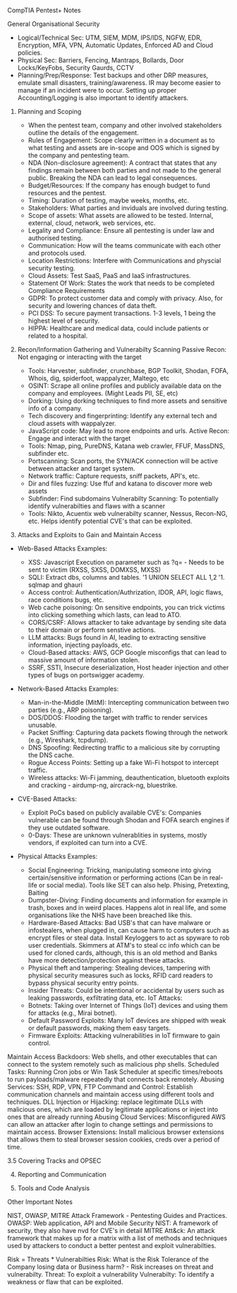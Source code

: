 CompTIA Pentest+ Notes

General Organisational Security 
 - Logical/Technical Sec: UTM, SIEM, MDM, IPS/IDS, NGFW, EDR, Encryption, MFA, VPN, Automatic Updates, Enforced AD and Cloud policies. 
 - Physical Sec: Barriers, Fencing, Mantraps, Bollards, Door Locks/KeyFobs, Security Gaurds, CCTV
 - Planning/Prep/Response: Test backups and other DRP measures, emulate small disasters, training/awareness. IR may become easier to manage if an incident were to occur. Setting up proper Accounting/Logging is also important to identify attackers.

1. Planning and Scoping
     - When the pentest team, company and other involved stakeholders outline the details of the engagement. 
     - Rules of Engagement: Scope clearly written in a document as to what testing and assets are in-scope and OOS which is signed by the company and pentesting team.
     - NDA (Non-disclosure agreement): A contract that states that any findings remain between both parties and not made to the general public. Breaking the NDA can lead to legal consequences.
     - Budget/Resources: If the company has enough budget to fund resources and the pentest.
     - Timing: Duration of testing, maybe weeks, months, etc.
     - Stakeholders: What parties and inviduals are involved during testing.
     - Scope of assets: What assets are allowed to be tested. Internal, external, cloud, network, web services, etc.
     - Legality and Compliance: Ensure all pentesting is under law and authorised testing.
     - Communication: How will the teams communicate with each other and protocols used.
     - Location Restrictions: Interfere with Communications and physcial security testing.
     - Cloud Assets: Test SaaS, PaaS and IaaS infrastructures.
     - Statement Of Work: States the work that needs to be completed
  Compliance Requirements
     - GDPR: To protect customer data and comply with privacy. Also, for security and lowering chances of data theft.
     - PCI DSS: To secure payment transactions. 1-3 levels, 1 being the highest level of security.
     - HIPPA: Healthcare and medical data, could include patients or related to a hospital.
 
2. Recon/Information Gathering and Vulnerabilty Scanning
  Passive Recon: Not engaging or interacting with the target
     - Tools: Harvester, subfinder, crunchbase, BGP Toolkit, Shodan, FOFA, Whois, dig, spiderfoot, wappalyzer, Maltego, etc
     - OSINT: Scrape all online profiles and publicly available data on the company and employees. (Might Leads PII, SE, etc) 
     - Dorking: Using dorking techniques to find more assets and sensitive info of a company.
     - Tech discovery and fingerprinting: Identify any external tech and cloud assets with wappalyzer.
     - JavaScript code: May lead to more endpoints and urls. 
  Active Recon: Engage and interact with the target
     - Tools: Nmap, ping, PureDNS, Katana web crawler, FFUF, MassDNS, subfinder etc.
     - Portscanning: Scan ports, the SYN/ACK connection will be active between attacker and target system.
     - Network traffic: Capture requests, sniff packets, API's, etc.
     - Dir and files fuzzing: Use ffuf and katana to discover more web assets
     - Subfinder: Find subdomains
  Vulnerabilty Scanning: To potentially identify vulnerabilties and flaws with a scanner
     - Tools: Nikto, Acuentix web vulnerabilty scanner, Nessus, Recon-NG, etc.
        Helps identify potential CVE's that can be exploited.

3. Attacks and Exploits to Gain and Maintain Access
- Web-Based Attacks Examples:
     - XSS: Javascript Execution on parameter such as ?q=<script>prompt(1)</script> - Needs to be sent to victim (RXSS, SXSS, DOMXSS, MXSS)
     - SQLI: Extract dbs, columns and tables. '1 UNION SELECT ALL 1,2 '1. sqlmap and ghauri  
     - Access control: Authentication/Authrization, IDOR, API, logic flaws, race conditions bugs, etc.
     - Web cache poisoning: On sensitive endpoints, you can trick victims into clicking something which lasts, can lead to ATO.
     - CORS/CSRF: Allows attacker to take advantage by sending site data to their domain or perform senstive actions.
     - LLM attacks: Bugs found in AI, leading to extracting sensitive information, injecting payloads, etc.
     - Cloud-Based attacks: AWS, GCP Google misconfigs that can lead to massive amount of information stolen.  
     - SSRF, SSTI, Insecure deserialization, Host header injection and other types of bugs on portswigger academy.

- Network-Based Attacks Examples:
     - Man-in-the-Middle (MitM): Intercepting communication between two parties (e.g., ARP poisoning).
     - DOS/DDOS: Flooding the target with traffic to render services unusable.
     - Packet Sniffing: Capturing data packets flowing through the network (e.g., Wireshark, tcpdump).
     - DNS Spoofing: Redirecting traffic to a malicious site by corrupting the DNS cache.
     - Rogue Access Points: Setting up a fake Wi-Fi hotspot to intercept traffic.
     - Wireless attacks: Wi-Fi jamming, deauthentication, bluetooth exploits and cracking - airdump-ng, aircrack-ng, bluestrike.

- CVE-Based Attacks:
     - Exploit PoCs based on publicly available CVE's: Companies vulnerable can be found through Shodan and FOFA search engines if they use outdated software.
     - 0-Days: These are unknown vulnerablities in systems, mostly vendors, if exploited can turn into a CVE.

- Physical Attacks Examples:
     - Social Engineering: Tricking, manipulating someone into giving certain/sensitive information or performing actions (Can be in real-life or social media). Tools like SET can also help. Phising, Pretexting, Baiting
     - Dumpster-Diving: Finding documents and information for example in trash, boxes and in weird places. Happens alot in real life, and some organisations like the NHS have been breached like this.
     - Hardware-Based Attacks: Bad USB's that can have malware or infostealers, when plugged in, can cause harm to computers such as encrypt files or steal data. Install Keyloggers to act as spyware to rob user credentials. Skimmers at ATM's to steal cc info which can be used for cloned cards, although, this is an old method and Banks have more detection/protection against these attacks.
     - Physical theft and tampering: Stealing devices, tampering with physical security measures such as locks, RFID card readers to bypass physical security entry points.
     - Insider Threats: Could be intentional or accidental by users such as leaking passwords, exfiltrating data, etc.
  IoT Attacks:
     - Botnets: Taking over Internet of Things (IoT) devices and using them for attacks (e.g., Mirai botnet).
     - Default Password Exploits: Many IoT devices are shipped with weak or default passwords, making them easy targets.
     - Firmware Exploits: Attacking vulnerabilities in IoT firmware to gain control.

 Maintain Access
  Backdoors: Web shells, and other executables that can connect to the system remotely such as malicious php shells.
  Scheduled Tasks: Running Cron jobs or Win Task Scheduler at specific times/reboots to run payloads/malware repeatedly that connects back remotely.
  Abusing Services: SSH, RDP, VPN, FTP
  Command and Control: Establish communication channels and maintain access using different tools and techniques.
  DLL Injection or Hijacking: replace legitimate DLLs with malicious ones, which are loaded by legitimate applications or inject into ones that are already running
  Abusing Cloud Services: Misconfigured AWS can allow an attacker after login to change settings and permissions to maintain access.
  Browser Extensions: Install malicious browser extensions that allows them to steal browser session cookies, creds over a period of time.

3.5 Covering Tracks and OPSEC

4. Reporting and Communication

5. Tools and Code Analysis 


Other Important Notes

NIST, OWASP, MITRE Attack Framework - Pentesting Guides and Practices. 
     OWASP: Web application, API and Mobile Security
     NIST: A framework of security, they also have nvd for CVE's in detail
     MITRE Att&ck: An attack framework that makes up for a matrix with a list of methods and techniques used by attackers to conduct a better pentest and exploit vulnerabilties.

Risk = Threats * Vulnerabilties
     Risk: What is the Risk Tolerance of the Company losing data or Business harm? - Risk increases on threat and vulnerabilty.
     Threat: To exploit a vulnerability
     Vulnerabilty: To identify a weakness or flaw that can be exploited.
